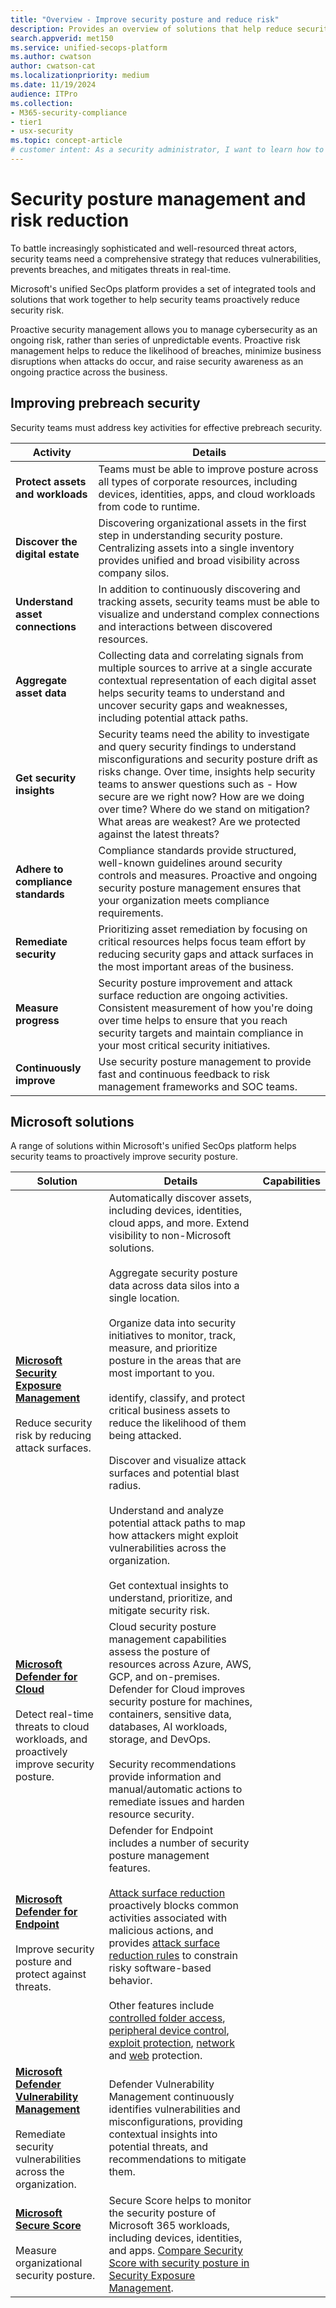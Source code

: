 ```yaml
---
title: "Overview - Improve security posture and reduce risk"
description: Provides an overview of solutions that help reduce security risk in Microsoft's unified security operations platform.
search.appverid: met150
ms.service: unified-secops-platform
ms.author: cwatson
author: cwatson-cat
ms.localizationpriority: medium
ms.date: 11/19/2024
audience: ITPro
ms.collection:
- M365-security-compliance
- tier1
- usx-security
ms.topic: concept-article
# customer intent: As a security administrator, I want to learn how to proactively improve security posture and reduce risk exposure in my organization.
---
```


# Security posture management and risk reduction

To battle increasingly sophisticated and well-resourced threat actors, security teams need a comprehensive strategy that reduces vulnerabilities, prevents breaches, and mitigates threats in real-time.

Microsoft's unified SecOps platform provides a set of integrated tools and solutions that work together to help security teams proactively reduce security risk.

Proactive security management allows you to manage cybersecurity as an ongoing risk, rather than series of unpredictable events. Proactive risk management helps to reduce the likelihood of breaches, minimize business disruptions when attacks do occur, and raise security awareness as an ongoing practice across the business.


## Improving prebreach security

Security teams must address key activities for effective prebreach security.

**Activity** | **Details**
--- | ---
**Protect assets and workloads** | Teams must be able to improve posture across all types of corporate resources, including devices, identities, apps, and cloud workloads from code to runtime.
**Discover the digital estate** | Discovering organizational assets in the first step in understanding security posture. Centralizing assets into a single inventory provides unified and broad visibility across company silos.
**Understand asset connections** | In addition to continuously discovering and tracking assets, security teams must be able to visualize and understand complex connections and interactions between discovered resources.
**Aggregate asset data** | Collecting data and correlating signals from multiple sources to arrive at a single accurate contextual representation of each digital asset helps security teams to understand and uncover security gaps and weaknesses, including potential attack paths.
**Get security insights** | Security teams need the ability to investigate and query security findings to understand misconfigurations and security posture drift as risks change. Over time, insights help security teams to answer questions such as - How secure are we right now? How are we doing over time? Where do we stand on mitigation? What areas are weakest? Are we protected against the latest threats?
**Adhere to compliance standards** | Compliance standards provide structured, well-known guidelines around security controls and measures. Proactive and ongoing security posture management ensures that your organization meets compliance requirements.
**Remediate security** | Prioritizing asset remediation by focusing on critical resources helps focus team effort by reducing security gaps and attack surfaces in the most important areas of the business.
**Measure progress** | Security posture improvement and attack surface reduction are ongoing activities. Consistent measurement of how you're doing over time helps to ensure that you reach security targets and maintain compliance in your most critical security initiatives.
**Continuously improve** |  Use security posture management to provide fast and continuous feedback to risk management frameworks and SOC teams.

## Microsoft solutions

A range of solutions within Microsoft's unified SecOps platform helps security teams to proactively improve security posture.

**Solution** | **Details** | **Capabilities**
--- | --- | ---
**[Microsoft Security Exposure Management](/security-exposure-management/microsoft-security-exposure-management)**<br/><br/>Reduce security risk by reducing attack surfaces. | Automatically discover assets, including devices, identities, cloud apps, and more. Extend visibility to non-Microsoft solutions.<br/><br/>Aggregate security posture data across data silos into a single location.<br/><br/>Organize data into security initiatives to monitor, track, measure, and prioritize posture in the areas that are most important to you.<br/><br/> identify, classify, and protect critical business assets to reduce the likelihood of them being attacked.<br/><br/>Discover and visualize attack surfaces and potential blast radius.<br/><br/>Understand and analyze potential attack paths to map how attackers might exploit vulnerabilities across the organization.<br/><br/> Get contextual insights to understand, prioritize, and mitigate security risk.
**[Microsoft Defender for Cloud](/defender-for-cloud/defender-for-cloud-introduction)**<br/><br/> Detect real-time threats to cloud workloads, and proactively improve security posture. | Cloud security posture management capabilities assess the posture of resources across Azure, AWS, GCP, and on-premises. Defender for Cloud improves security posture for machines, containers, sensitive data, databases, AI workloads, storage, and DevOps.<br/><br/> Security recommendations provide information and manual/automatic actions to remediate issues and harden resource security.
**[Microsoft Defender for Endpoint](/defender-endpoint/microsoft-defender-endpoint)**<br/><br/> Improve security posture and protect against threats. | Defender for Endpoint includes a number of security posture management features.<br/><br/>[Attack surface reduction](/defender-endpoint/overview-attack-surface-reduction) proactively blocks common activities associated with malicious actions, and provides [attack surface reduction rules](/defender-endpoint/attack-surface-reduction) to constrain risky software-based behavior.<br/><br/>Other features include [controlled folder access](/defender-endpoint/controlled-folders), [peripheral device control](/defender-endpoint/device-control-overview), [exploit protection](/defender-endpoint/exploit-protection), [network](/defender-endpoint/network-protection) and [web](/defender-endpoint/network-protection) protection.
**[Microsoft Defender Vulnerability Management](/defender-vulnerability-management/defender-vulnerability-management)**<br/><br/> Remediate security vulnerabilities across the organization. | Defender Vulnerability Management continuously identifies vulnerabilities and misconfigurations, providing contextual insights into potential threats, and recommendations to mitigate them.
**[Microsoft Secure Score](/defender-xdr/microsoft-secure-score)**<br/><br/>Measure organizational security posture. | Secure Score helps to monitor the security posture of Microsoft 365 workloads, including devices, identities, and apps. [Compare Security Score with security posture in Security Exposure Management](/security-exposure-management/compare-secure-score-security-exposure-management).


